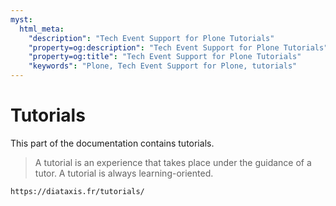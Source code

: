 ```yaml
---
myst:
  html_meta:
    "description": "Tech Event Support for Plone Tutorials"
    "property=og:description": "Tech Event Support for Plone Tutorials"
    "property=og:title": "Tech Event Support for Plone Tutorials"
    "keywords": "Plone, Tech Event Support for Plone, tutorials"
---
```


# Tutorials

This part of the documentation contains tutorials.

> A tutorial is an experience that takes place under the guidance of a tutor.
> A tutorial is always learning-oriented.

```{seealso}
https://diataxis.fr/tutorials/
```

